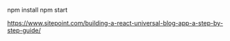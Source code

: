 npm install
npm start


https://www.sitepoint.com/building-a-react-universal-blog-app-a-step-by-step-guide/
